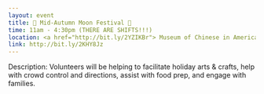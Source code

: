 ```yaml
---
layout: event
title: 🍂 Mid-Autumn Moon Festival 🍂
time: 11am - 4:30pm (THERE ARE SHIFTS!!!)
location: <a href="http://bit.ly/2YZIKBr"> Museum of Chinese in America </a>, Manhattan
link: http://bit.ly/2KHY8Jz
---
```

Description: Volunteers will be helping to facilitate holiday arts & crafts, help with crowd control and directions, assist with food prep, and engage with families.

